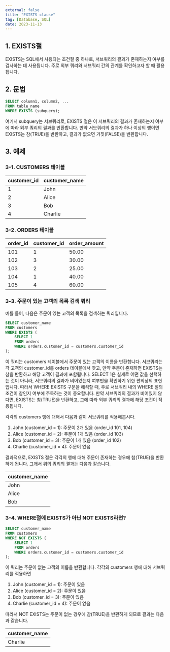 ```yaml
---
external: false
title: "EXISTS clause"
tag: [Database, SQL]
date: 2023-11-13
---
```


## 1. EXISTS절

EXISTS는 SQL에서 사용되는 조건절 중 하나로, 서브쿼리의 결과가 존재하는지 여부를 검사하는 데 사용됩니다. 주로 외부 쿼리와 서브쿼리 간의 관계를 확인하고자 할 때 활용됩니다.

## 2. 문법

```sql
SELECT column1, column2, ...
FROM table_name
WHERE EXISTS (subquery);
```

여기서 subquery는 서브쿼리로, EXISTS 절은 이 서브쿼리의 결과가 존재하는지 여부에 따라 외부 쿼리의 결과를 반환합니다.
만약 서브쿼리의 결과가 하나 이상의 행이면 EXISTS는 참(TRUE)을 반환하고, 결과가 없으면 거짓(FALSE)을 반환합니다.

## 3. 예제

### 3-1. CUSTOMERS 테이블

| customer_id | customer_name |
|-------------|---------------|
| 1           | John          |
| 2           | Alice         |
| 3           | Bob           |
| 4           | Charlie       |

### 3-2. ORDERS 테이블

| order_id | customer_id | order_amount |
|----------|-------------|--------------|
| 101      | 1           | 50.00        |
| 102      | 3           | 30.00        |
| 103      | 2           | 25.00        |
| 104      | 1           | 40.00        |
| 105      | 4           | 60.00        |

### 3-3. 주문이 있는 고객의 목록 검색 쿼리

예를 들어, 다음은 주문이 있는 고객의 목록을 검색하는 쿼리입니다.

```sql
SELECT customer_name
FROM customers
WHERE EXISTS (
    SELECT 1
    FROM orders
    WHERE orders.customer_id = customers.customer_id
);
```

이 쿼리는 customers 테이블에서 주문이 있는 고객의 이름을 반환합니다.
서브쿼리는 각 고객의 customer_id를 orders 테이블에서 찾고, 만약 주문이 존재하면 EXISTS는 참을 반환하고 해당 고객이 결과에 포함됩니다. SELECT 1은 실제로 어떤 값을 선택하는 것이 아니라, 서브쿼리의 결과가 비어있는지 여부만을 확인하기 위한 편의상의 표현입니다.
따라서 WHERE EXISTS 구문을 해석할 때, 주로 서브쿼리 내의 WHERE 절의 조건이 참인지 여부에 주목하는 것이 중요합니다. 만약 서브쿼리의 결과가 비어있지 않다면, EXISTS는 참(TRUE)을 반환하고, 그에 따라 외부 쿼리의 결과에 해당 조건이 적용됩니다.

각각의 customers 행에 대해서 다음과 같이 서브쿼리를 적용해봅시다.

1. John (customer_id = 1): 주문이 2개 있음 (order_id 101, 104)
2. Alice (customer_id = 2): 주문이 1개 있음 (order_id 103)
3. Bob (customer_id = 3): 주문이 1개 있음 (order_id 102)
4. Charlie (customer_id = 4): 주문이 없음

결과적으로, EXISTS 절은 각각의 행에 대해 주문이 존재하는 경우에 참(TRUE)을 반환하게 됩니다. 그래서 위의 쿼리의 결과는 다음과 같습니다.

| customer_name |
|---------------|
| John          |
| Alice         |
| Bob           |

### 3-4. WHERE절에 EXISTS가 아닌 NOT EXISTS라면?

```sql
SELECT customer_name
FROM customers
WHERE NOT EXISTS (
    SELECT 1
    FROM orders
    WHERE orders.customer_id = customers.customer_id
);
```

이 쿼리는 주문이 없는 고객의 이름을 반환합니다. 각각의 customers 행에 대해 서브쿼리를 적용하면

1. John (customer_id = 1): 주문이 있음
2. Alice (customer_id = 2): 주문이 있음
3. Bob (customer_id = 3): 주문이 있음
4. Charlie (customer_id = 4): 주문이 없음

따라서 NOT EXISTS는 주문이 없는 경우에 참(TRUE)을 반환하게 되므로 결과는 다음과 같습니다.

| customer_name |
|---------------|
| Charlie       |
